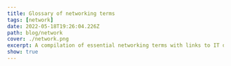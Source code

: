 ```yaml
---
title: Glossary of networking terms
tags: [network]
date: 2022-05-18T19:26:04.226Z
path: blog/network
cover: ./network.png
excerpt: A compilation of essential networking terms with links to IT development
show: true
---
```

